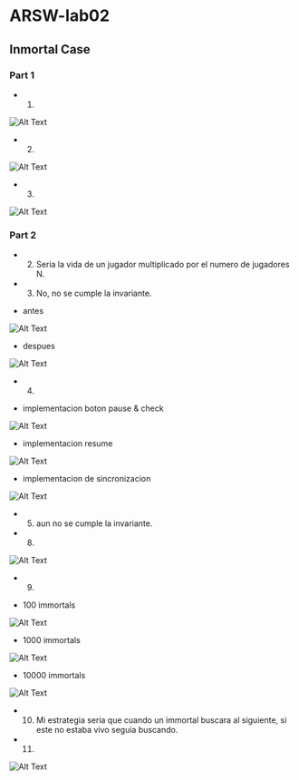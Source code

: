 # ARSW-lab02

## Inmortal Case

### Part 1
- 1. 
![Alt Text](https://github.com/MiguelASG/ARSW-lab02/blob/master/imagenes/1.1.PNG)

- 2.
![Alt Text](https://github.com/MiguelASG/ARSW-lab02/blob/master/imagenes/1.2.PNG)

- 3.
![Alt Text](https://github.com/MiguelASG/ARSW-lab02/blob/master/imagenes/1.3.PNG)


### Part 2

- 2. Seria la vida de un jugador multiplicado por el numero de jugadores N.

- 3. No, no se cumple la invariante.

- antes

![Alt Text](https://github.com/MiguelASG/ARSW-lab02/blob/master/imagenes/2.3a.PNG)

- despues

![Alt Text](https://github.com/MiguelASG/ARSW-lab02/blob/master/imagenes/2.3b.PNG)

- 4.

- implementacion boton pause & check

![Alt Text](https://github.com/MiguelASG/ARSW-lab02/blob/master/imagenes/2.4a.PNG)

- implementacion resume

![Alt Text](https://github.com/MiguelASG/ARSW-lab02/blob/master/imagenes/2.4b.PNG)

- implementacion de sincronizacion

![Alt Text](https://github.com/MiguelASG/ARSW-lab02/blob/master/imagenes/2.4c.PNG)

- 5. aun no se cumple la invariante.

- 8.

![Alt Text](https://github.com/MiguelASG/ARSW-lab02/blob/master/imagenes/2.8.PNG)

- 9.

- 100 immortals

![Alt Text](https://github.com/MiguelASG/ARSW-lab02/blob/master/imagenes/2.9a.PNG)

- 1000 immortals

![Alt Text](https://github.com/MiguelASG/ARSW-lab02/blob/master/imagenes/2.9b.PNG)

- 10000 immortals

![Alt Text](https://github.com/MiguelASG/ARSW-lab02/blob/master/imagenes/2.9c.PNG)

- 10. Mi estrategia seria que cuando un immortal buscara al siguiente, si este no estaba vivo seguia buscando.

- 11. 

![Alt Text](https://github.com/MiguelASG/ARSW-lab02/blob/master/imagenes/2.11.PNG)

